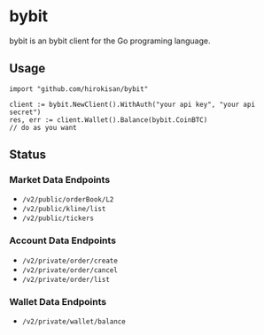 # bybit

bybit is an bybit client for the Go programing language.

## Usage

```
import "github.com/hirokisan/bybit"

client := bybit.NewClient().WithAuth("your api key", "your api secret")
res, err := client.Wallet().Balance(bybit.CoinBTC)
// do as you want
```

## Status

### Market Data Endpoints

- `/v2/public/orderBook/L2`
- `/v2/public/kline/list`
- `/v2/public/tickers`

### Account Data Endpoints

- `/v2/private/order/create`
- `/v2/private/order/cancel`
- `/v2/private/order/list`

### Wallet Data Endpoints

- `/v2/private/wallet/balance`

